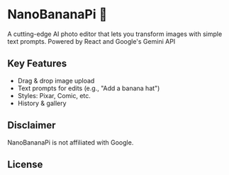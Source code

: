 # NanoBananaPi 🍌

A cutting-edge AI photo editor that lets you transform images with simple text prompts. Powered by React and Google's Gemini API 

## Key Features
- Drag & drop image upload
- Text prompts for edits (e.g., "Add a banana hat")
- Styles: Pixar, Comic, etc.
- History & gallery

## Disclaimer
NanoBananaPi is not affiliated with Google.

## License

